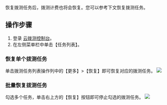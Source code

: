 ﻿恢复拨测任务后，拨测计费也将会恢复。您可以参考下文恢复拨测任务。

## 操作步骤
1. 登录 [云拨测控制台](https://console.cloud.tencent.com/cat)。
2. 在左侧菜单栏中单击【任务列表】。

### 恢复单个拨测任务
单击拨测任务列表操作列中的【更多】>【恢复】即可恢复对应的拨测任务。
![](https://main.qcloudimg.com/raw/ebdfdf2fd359d302bb597399fc16452e.png)

### 批量恢复拨测任务
勾选多个任务，单击右上方的【恢复】按钮即可停止勾选的拨测任务。
![](https://main.qcloudimg.com/raw/7ee42d3ee8bdc09ca151adfae52d8ade.png)


